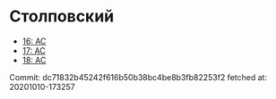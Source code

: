 # Столповский
- [16: AC](16.md)
- [17: AC](17.md)
- [18: AC](18.md)

Commit: dc71832b45242f616b50b38bc4be8b3fb82253f2
 fetched at: 20201010-173257
